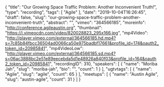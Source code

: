 {
  "title": "Our Growing Space Traffic Problem: Another Inconvenient Truth!",
  "type": "recording",
  "tags": [
    "Agile"
  ],
  "date": "2019-10-04T16:26:45",
  "draft": false,
  "slug": "our-growing-space-traffic-problem-another-inconvenient-truth",
  "abstract": "",
  "vimeo": "364566185",
  "moreinfo": "http://conference.agileaustin.org",
  "thumbnail": "https://i.vimeocdn.com/video/820028823_295x166.jpg",
  "mp4Video": "http://player.vimeo.com/external/364566185.hd.mp4?s=7c85b84fbcc36504ad0066ca50e975badbf17661&profile_id=174&oauth2_token_id=20985841",
  "mp4VideoLow": "http://player.vimeo.com/external/364566185.sd.mp4?s=06ac3888bc2e51e89eecebda5d1e48926a840f03&profile_id=164&oauth2_token_id=20985841",
  "recordingID": 310,
  "speakers": [
    {
      "name": "Moriba Jah",
      "slug": "moriba-jah",
      "bio": "",
      "count": 1
    }
  ],
  "ugtvtags": [
    {
      "name": "Agile",
      "slug": "agile",
      "count": 65
    }
  ],
  "meetups": [
    {
      "name": "Austin Agile",
      "slug": "austin-agile",
      "count": 31
    }
  ]
}